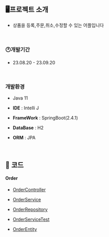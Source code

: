 
## **🖥️**프로젝트 소개

- 상품을 등록,주문,취소,수정할 수 있는 어플입니다 
  
<br> 

### 🕐개발기간

- 23.08.20 - 23.09.20
   
<br>  

### 개발환경

- Java 11

- **IDE** : Intelli J

- **FrameWork** : SpringBoot(2.4.1)

- **DataBase** : H2

- **ORM** : JPA
  
<br> 

## **📌** 코드

#### Order
- [OrderController](jpashop/src/main/java/jpabook/jpashop/controller/OrderController.java)

- [OrderService](jpashop/src/main/java/jpabook/jpashop/service/OrderService.java)

- [OrderRepository](jpashop/src/main/java/jpabook/jpashop/repository/OrderRepository.java)

- [OrderServiceTest](jpashop/src/test/java/jpabook/jpashop/service/OrderServiceTest.java)

- [OrderEntity](jpashop/src/main/java/jpabook/jpashop/domain/Order.java)
